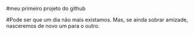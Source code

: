 #meu primeiro projeto do github


#Pode ser que um dia não mais existamos.
Mas, se ainda sobrar amizade,
nasceremos de novo um para o outro.